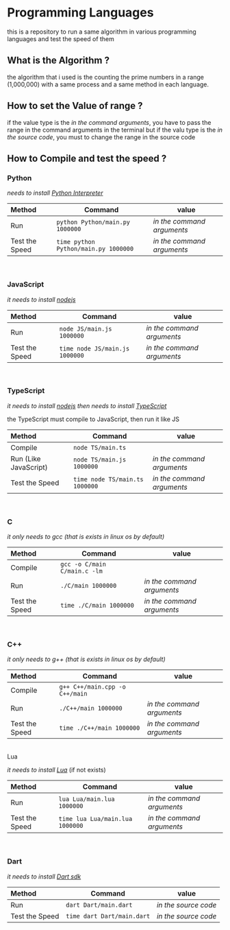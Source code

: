 # Programming Languages

this is a repository to run a same algorithm in various programming languages and test the speed of them



## What is the Algorithm ?

the algorithm that i used is the counting the prime numbers in a range (1,000,000) with a same process and a same method in each language.

## How to set the Value of range ?
if the value type is the _in the command arguments_, you have to pass the range in the command arguments in the terminal
but if the valu type is the _in the source code_, you must to change the range in the source code

## How to Compile and test the speed ?

### Python

_needs to install [Python Interpreter](https://python.org)_ 

| Method         | Command                              | value                      |
| :------------- | ------------------------------------ | -------------------------- |
| Run            | `python Python/main.py 1000000`      | _in the command arguments_ |
| Test the Speed | `time python Python/main.py 1000000` | _in the command arguments_ |

<br>

### JavaScript

_it needs to install [nodejs](https://nodejs.org/en/)_ 


| Method         | Command                        | value                      |
| :------------- | ------------------------------ | -------------------------- |
| Run            | `node JS/main.js 1000000`      | _in the command arguments_ |
| Test the Speed | `time node JS/main.js 1000000` | _in the command arguments_ |

<br>

### TypeScript

_it needs to install [nodejs](https://nodejs.org/en/)_ 
_then needs to install [TypeScript](https://www.typescriptlang.org/download)_ 

the TypeScript must compile to JavaScript, then run it like JS


| Method                | Command                        | value                      |
| :-------------------- | ------------------------------ | -------------------------- |
| Compile               | `node TS/main.ts`              |                            |
| Run (Like JavaScript) | `node TS/main.js 1000000`      | _in the command arguments_ |
| Test the Speed        | `time node TS/main.ts 1000000` | _in the command arguments_ |

<br>

### C

_it only needs to gcc (that is exists in linux os by default)_

| Method         | Command                      | value                      |
| :------------- | ---------------------------- | -------------------------- |
| Compile        | `gcc -o C/main C/main.c -lm` |                            |
| Run            | `./C/main 1000000`           | _in the command arguments_ |
| Test the Speed | `time ./C/main 1000000`      | _in the command arguments_ |

<br>

### C++

_it only needs to g++ (that is exists in linux os by default)_

| Method         | Command                        | value                      |
| :------------- | ------------------------------ | -------------------------- |
| Compile        | `g++ C++/main.cpp -o C++/main` |                            |
| Run            | `./C++/main 1000000`           | _in the command arguments_ |
| Test the Speed | `time ./C++/main 1000000`      | _in the command arguments_ |

<br>Lua

_it needs to install [Lua](https://lua.org)_ (if not exists)

| Method         | Command                         | value                      |
| :------------- | ------------------------------- | -------------------------- |
| Run            | `lua Lua/main.lua 1000000`      | _in the command arguments_ |
| Test the Speed | `time lua Lua/main.lua 1000000` | _in the command arguments_ |

<br>

### Dart

_it needs to install [Dart sdk](https://dart.dev)_

| Method         | Command                    | value                |
| :------------- | -------------------------- | -------------------- |
| Run            | `dart Dart/main.dart`      | _in the source code_ |
| Test the Speed | `time dart Dart/main.dart` | _in the source code_ |

